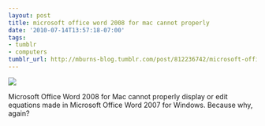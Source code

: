 ```yaml
---
layout: post
title: microsoft office word 2008 for mac cannot properly
date: '2010-07-14T13:57:18-07:00'
tags:
- tumblr
- computers
tumblr_url: http://mburns-blog.tumblr.com/post/812236742/microsoft-office-word-2008-for-mac-cannot-properly
---
```

<img src="http://68.media.tumblr.com/tumblr_l5kfjiza5E1qzt3z9o1_540.png"/>

Microsoft Office Word 2008 for Mac cannot properly display or edit equations made in Microsoft Office Word 2007 for Windows. Because why, again?

